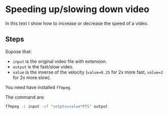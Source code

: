 # Speeding up/slowing down video

In this text I show how to increase or decrease the speed of a video.

## Steps

Supose that:
* `input` is the original video file with extension.
* `output` is the fast/slow video.
* `value` is the inverse of the velocity (`value=0.25` for 2x more fast, `value=2` for 2x more slow).

You need have installed `ffmpeg`.

The command are:
```bash
ffmpeg -i input -vf "setpts=value*PTS" output
```
